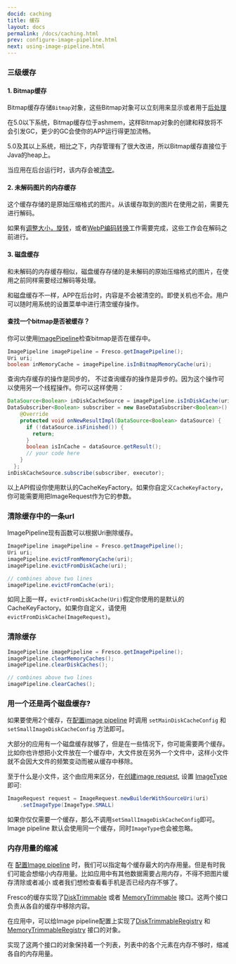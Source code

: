 ```yaml
---
docid: caching
title: 缓存
layout: docs
permalink: /docs/caching.html
prev: configure-image-pipeline.html
next: using-image-pipeline.html
---
```


###  三级缓存

#### 1. Bitmap缓存

Bitmap缓存存储`Bitmap`对象，这些Bitmap对象可以立刻用来显示或者用于[后处理](modifying-images.html)

在5.0以下系统，Bitmap缓存位于ashmem，这样Bitmap对象的创建和释放将不会引发GC，更少的GC会使你的APP运行得更加流畅。

5.0及其以上系统，相比之下，内存管理有了很大改进，所以Bitmap缓存直接位于Java的heap上。

当应用在后台运行时，该内存会被[清空](#clearing-the-cache)。

#### 2. 未解码图片的内存缓存

这个缓存存储的是原始压缩格式的图片。从该缓存取到的图片在使用之前，需要先进行解码。

如果有[调整大小，旋转](resizing-rotating.html)，或者[WebP编码转换](#webp)工作需要完成，这些工作会在解码之前进行。

#### 3. 磁盘缓存

和未解码的内存缓存相似，磁盘缓存存储的是未解码的原始压缩格式的图片，在使用之前同样需要经过解码等处理。

和磁盘缓存不一样，APP在后台时，内容是不会被清空的。即使关机也不会。用户可以随时用系统的设置菜单中进行清空缓存操作。

#### 查找一个bitmap是否被缓存？

你可以使用[ImagePipeline](http://frescolib.org/javadoc/reference/com/facebook/imagepipeline/core/ImagePipeline.html)检查bitmap是否在缓存中。

```java
ImagePipeline imagePipeline = Fresco.getImagePipeline();
Uri uri;
boolean inMemoryCache = imagePipeline.isInBitmapMemoryCache(uri);
```

查询内存缓存的操作是同步的， 不过查询缓存的操作是异步的。因为这个操作可以使用另一个线程操作。你可以这样使用：

```java
DataSource<Boolean> inDiskCacheSource = imagePipeline.isInDiskCache(uri);
DataSubscriber<Boolean> subscriber = new BaseDataSubscriber<Boolean>() {
    @Override
    protected void onNewResultImpl(DataSource<Boolean> dataSource) {
      if (!dataSource.isFinished()) {
        return;
      }
      boolean isInCache = dataSource.getResult();
      // your code here
    }
  };
inDiskCacheSource.subscribe(subscriber, executor);
```

以上API假设你使用默认的CacheKeyFactory。如果你自定义`CacheKeyFactory`，你可能需要用把ImageRequest作为它的参数。

### 清除缓存中的一条url

ImagePipeline现有函数可以根据Uri删除缓存。

```java
ImagePipeline imagePipeline = Fresco.getImagePipeline();
Uri uri;
imagePipeline.evictFromMemoryCache(uri);
imagePipeline.evictFromDiskCache(uri);

// combines above two lines
imagePipeline.evictFromCache(uri);
```

如同上面一样，`evictFromDiskCache(Uri)`假定你使用的是默认的CacheKeyFactory。如果你自定义，请使用`evictFromDiskCache(ImageRequest)`。

### 清除缓存

```java
ImagePipeline imagePipeline = Fresco.getImagePipeline();
imagePipeline.clearMemoryCaches();
imagePipeline.clearDiskCaches();

// combines above two lines
imagePipeline.clearCaches();
```

### 用一个还是两个磁盘缓存?

如果要使用2个缓存，在[配置image pipeline](configure-image-pipeline.html) 时调用 `setMainDiskCacheConfig` 和 `setSmallImageDiskCacheConfig`  方法即可。

大部分的应用有一个磁盘缓存就够了，但是在一些情况下，你可能需要两个缓存。比如你也许想把小文件放在一个缓存中，大文件放在另外一个文件中，这样小文件就不会因大文件的频繁变动而被从缓存中移除。

至于什么是小文件，这个由应用来区分，在[创建image request](image-requests.html), 设置 [ImageType](../javadoc/reference/com/facebook/imagepipeline/request/ImageRequest.ImageType.html) 即可:

```java
ImageRequest request = ImageRequest.newBuilderWithSourceUri(uri)
    .setImageType(ImageType.SMALL)
```

如果你仅仅需要一个缓存，那么不调用`setSmallImageDiskCacheConfig`即可。Image pipeline 默认会使用同一个缓存，同时`ImageType`也会被忽略。

### 内存用量的缩减

在 [配置Image pipeline](configure-image-pipeline.html) 时，我们可以指定每个缓存最大的内存用量。但是有时我们可能会想缩小内存用量。比如应用中有其他数据需要占用内存，不得不把图片缓存清除或者减小
或者我们想检查看看手机是否已经内存不够了。

Fresco的缓存实现了[DiskTrimmable](http://frescolib.org/javadoc/reference/com/facebook/common/disk/DiskTrimmable.html) 或者 [MemoryTrimmable](../javadoc/reference/com/facebook/common/memory/MemoryTrimmable.html) 接口。这两个接口负责从各自的缓存中移除内容。

在应用中，可以给Image pipeline配置上实现了[DiskTrimmableRegistry](http://frescolib.org/javadoc/reference/com/facebook/common/disk/DiskTrimmableRegistry.html) 和 [MemoryTrimmableRegistry](http://frescolib.org/javadoc/reference/com/facebook/common/memory/MemoryTrimmableRegistry.html) 接口的对象。

实现了这两个接口的对象保持着一个列表，列表中的各个元素在内存不够时，缩减各自的内存用量。
